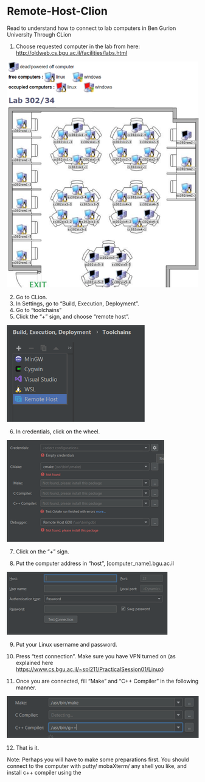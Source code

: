 # Remote-Host-Clion
Read to understand how to connect to lab computers in Ben Gurion University Through CLion


1.	Choose requested computer in the lab from here: http://oldweb.cs.bgu.ac.il/facilities/labs.html

![](images/computers.png)

2.	Go to CLion. 
3.	In Settings, go to “Build, Execution, Deployment”. 
4.	Go to “toolchains”
5.	Click the “+” sign, and choose “remote host”.

![](images/remote_host.png)

6.	In credentials, click on the wheel.

![](images/credentials.png)


7.	Click on the “+” sign.

8.	Put the computer address in “host”, [computer_name].bgu.ac.il

![](images/host.png)


9.	Put your Linux username and password.

10.	Press “test connection”.
Make sure you have VPN turned on (as explained here https://www.cs.bgu.ac.il/~spl211/PracticalSession01/Linux)

11.	Once you are connected, fill “Make” and “C++ Compiler” in the following manner.

![](images/paths.png)


12.	That is it.


Note:
Perhaps you will have to make some preparations first. You should connect to the computer with putty/ mobaXterm/ any shell you like, and install c++ compiler using the 
